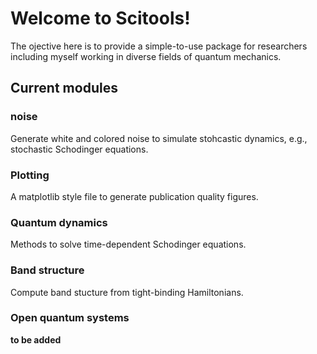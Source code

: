 # Welcome to Scitools!

The ojective here is to provide a simple-to-use package for researchers including myself working in diverse fields of quantum mechanics. 

## Current modules 

### noise 
Generate white and colored noise to simulate stohcastic dynamics, e.g., stochastic Schodinger equations. 

### Plotting 
A matplotlib style file to generate publication quality figures. 

### Quantum dynamics 
Methods to solve time-dependent Schodinger equations. 

### Band structure 
Compute band stucture from tight-binding Hamiltonians. 

### Open quantum systems 
__to be added__





